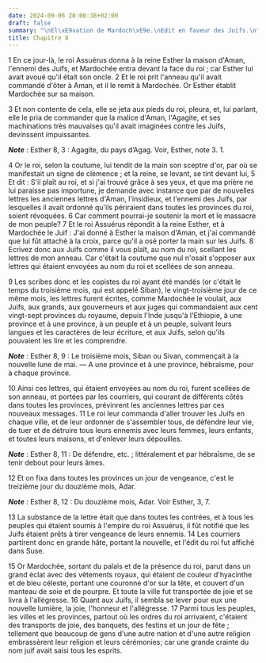 ```yaml
---
date: 2024-09-06 20:00:38+02:00
draft: false
summary: "\nEl\xE9vation de Mardoch\xE9e.\nEdit en faveur des Juifs.\n"
title: Chapitre 8
---
```





1 En ce jour-là, le roi Assuérus donna à la reine Esther la maison d'Aman, l'ennemi des Juifs, et Mardochée entra devant la face du roi ; car Esther lui avait avoué qu'il était son oncle. 2 Et le roi prit l'anneau qu'il avait commandé d'ôter à Aman, et il le remit à Mardochée. Or Esther établit Mardochée sur sa maison.


3 Et non contente de cela, elle se jeta aux pieds du roi, pleura, et, lui parlant, elle le pria de commander que la malice d'Aman, l'Agagite, et ses machinations très mauvaises qu'il avait imaginées contre les Juifs, devinssent impuissantes.

***Note*** :  Esther 8, 3 : Agagite, du pays d’Agag. Voir, Esther, note 3. 1.

4 Or le roi, selon la coutume, lui tendit de la main son sceptre d'or, par où se manifestait un signe de clémence ; et la reine, se levant, se tint devant lui, 5 Et dit : S'il plaît au roi, et si j'ai trouvé grâce à ses yeux, et que ma prière ne lui paraisse pas importune, je demande avec instance que par de nouvelles lettres les anciennes lettres d'Aman, l'insidieux, et l'ennemi des Juifs, par lesquelles il avait ordonné qu'ils périraient dans toutes les provinces du roi, soient révoquées. 6 Car comment pourrai-je soutenir la mort et le massacre de mon peuple? 7 Et le roi Assuérus répondit à la reine Esther, et à Mardochée le Juif : J'ai donné à Esther la maison d'Aman, et j'ai commandé que lui fût attaché à la croix, parce qu'il a osé porter la main sur les Juifs. 8 Ecrivez donc aux Juifs comme il vous plaît, au nom du roi, scellant les lettres de mon anneau. Car c'était la coutume que nul n'osait s'opposer aux lettres qui étaient envoyées au nom du roi et scellées de son anneau.


9 Les scribes donc et les copistes du roi ayant été mandés (or c'était le temps du troisième mois, qui est appelé Siban), le vingt-troisième jour de ce même mois, les lettres furent écrites, comme Mardochée le voulait, aux Juifs, aux grands, aux gouverneurs et aux juges qui commandaient aux cent vingt-sept provinces du royaume, depuis l'Inde jusqu'à l'Ethiopie, à une province et à une province, à un peuple et à un peuple, suivant leurs langues et les caractères de leur écriture, et aux Juifs, selon qu'ils pouvaient les lire et les comprendre.

***Note*** :  Esther 8, 9 : Le troisième mois, Siban ou Sivan, commençait à la nouvelle lune de mai. ― A une province et à une province, hébraïsme, pour à chaque province.

10 Ainsi ces lettres, qui étaient envoyées au nom du roi, furent scellées de son anneau, et portées par les courriers, qui courant de différents côtés dans toutes les provinces, prévinrent les anciennes lettres par ces nouveaux messages. 11 Le roi leur commanda d'aller trouver les Juifs en chaque ville, et de leur ordonner de s'assembler tous, de défendre leur vie, de tuer et de détruire tous leurs ennemis avec leurs femmes, leurs enfants, et toutes leurs maisons, et d'enlever leurs dépouilles.

***Note*** :  Esther 8, 11 : De défendre, etc. ; littéralement et par hébraïsme, de se tenir debout pour leurs âmes.

12 Et on fixa dans toutes les provinces un jour de vengeance, c'est le treizième jour du douzième mois, Adar.

***Note*** :  Esther 8, 12 : Du douzième mois, Adar. Voir Esther, 3, 7.


13 La substance de la lettre était que dans toutes les contrées, et à tous les peuples qui étaient soumis à l'empire du roi Assuérus, il fût notifié que les Juifs étaient prêts à tirer vengeance de leurs ennemis. 14 Les courriers partirent donc en grande hâte, portant la nouvelle, et l'édit du roi fut affiché dans Suse.


15 Or Mardochée, sortant du palais et de la présence du roi, parut dans un grand éclat avec des vêtements royaux, qui étaient de couleur d'hyacinthe et de bleu céleste, portant une couronne d'or sur la tête, et couvert d'un manteau de soie et de pourpre. Et toute la ville fut transportée de joie et se livra à l'allégresse. 16 Quant aux Juifs, il sembla se lever pour eux une nouvelle lumière, la joie, l'honneur et l'allégresse. 17 Parmi tous les peuples, les villes et les provinces, partout où les ordres du roi arrivaient, c'étaient des transports de joie, des banquets, des festins et un jour de fête ; tellement que beaucoup de gens d'une autre nation et d'une autre religion embrassèrent leur religion et leurs cérémonies; car une grande crainte du nom juif avait saisi tous les esprits.

